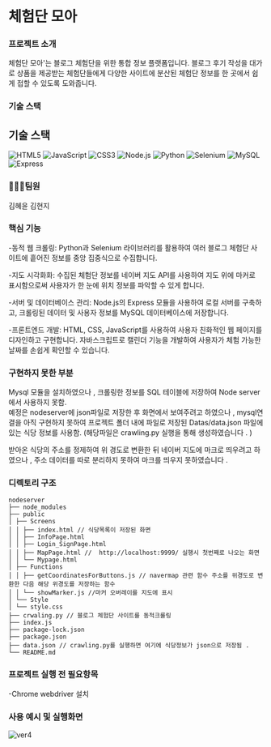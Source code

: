 # 체험단 모아


### 프로젝트 소개

체험단 모아'는 블로그 체험단을 위한 통합 정보 플랫폼입니다. 블로그 후기 작성을 대가로 상품을 제공받는 체험단들에게 다양한 사이트에 분산된 체험단 정보를 한 곳에서 쉽게 접할 수 있도록 도와줍니다.

### 기술 스택 
## 기술 스택

![HTML5](https://img.shields.io/badge/html5-E34F26?style=for-the-badge&logo=html5&logoColor=white)
![JavaScript](https://img.shields.io/badge/javascript-F7DF1E?style=for-the-badge&logo=javascript&logoColor=black)
![CSS3](https://img.shields.io/badge/css3-1572B6?style=for-the-badge&logo=css3&logoColor=white)
![Node.js](https://img.shields.io/badge/node.js-339933?style=for-the-badge&logo=node.js&logoColor=white)
![Python](https://img.shields.io/badge/python-3776AB?style=for-the-badge&logo=python&logoColor=white)
![Selenium](https://img.shields.io/badge/selenium-43B02A?style=for-the-badge&logo=selenium&logoColor=white)
![MySQL](https://img.shields.io/badge/mysql-4479A1?style=for-the-badge&logo=mysql&logoColor=white)
![Express](https://img.shields.io/badge/express-000000?style=for-the-badge&logo=express&logoColor=white)




### 🧑‍🤝‍🧑팀원

김혜윤
김현지



###  핵심 기능

-동적 웹 크롤링: Python과 Selenium 라이브러리를 활용하여 여러 블로그 체험단 사이트에 흩어진 정보를 중앙 집중식으로 수집합니다.

-지도 시각화화: 수집된 체험단 정보를 네이버 지도 API를 사용하여 지도 위에 마커로 표시함으로써 사용자가 한 눈에 위치 정보를 파악할 수 있게 합니다.

-서버 및 데이터베이스 관리: Node.js의 Express 모듈을 사용하여 로컬 서버를 구축하고, 크롤링된 데이터 및 사용자 정보를 MySQL 데이터베이스에 저장합니다.

-프론트엔드 개발: HTML, CSS, JavaScript를 사용하여 사용자 친화적인 웹 페이지를 디자인하고 구현합니다. 자바스크립트로 캘린더 기능을 개발하여 사용자가 체험 가능한 날짜를 손쉽게 확인할 수 있습니다.

### 구현하지 못한 부분 

Mysql 모듈을 설치하였으나  , 크롤링한 정보를 SQL 테이블에 저장하여 
Node server에서 사용하지 못함.  
예정은 nodeserver에 json파일로 저장한 후 화면에서 보여주려고 하였으나 , 
mysql연결을 아직 구현하지 못하여 프로젝트 폴더 내에 파일로 저장된 Datas/data.json 파일에 있는 식당 정보를 사용함.  (해당파일은 crawling.py 실행을 통해 생성하였습니다 . )

받아온 식당의 주소를 정제하여 위 경도로 변환한 뒤 네이버 지도에 마크로 띄우려고 하였으나 , 
주소 데이터를 따로 분리하지 못하여 마크를 띄우지 못하였습니다 . 



### 디렉토리 구조
```
nodeserver
├── node_modules 
├── public
│ ├── Screens
│ │ ├── index.html // 식당목록이 저장된 화면 
│ │ ├── InfoPage.html
│ │ ├── Login_SignPage.html
│ │ ├── MapPage.html //  http://localhost:9999/ 실행시 첫번째로 나오는 화면 
│ │ └── Mypage.html
│ ├── Functions
│ │ ├── getCoordinatesForButtons.js // navermap 관련 함수 주소를 위경도로 변환한 다음 해당 위경도를 저장하는 함수 
│ │ └── showMarker.js //마커 오버레이를 지도에 표시
│ └── Style
│ └── style.css
├── crwaling.py // 블로그 체험단 사이트를 동적크롤링 
├── index.js
├── package-lock.json
├── package.json
├── data.json // crawling.py를 실행하면 여기에 식당정보가 json으로 저장됨 .
└── README.md
```
### 프로젝트 실행 전 필요항목 
-Chrome webdriver 설치 


### 사용 예시 및 실행화면 
![ver4](https://github.com/Chehum-Moa/front2/assets/38944609/2b543394-e4a0-4949-b3ab-5d4161680508)


